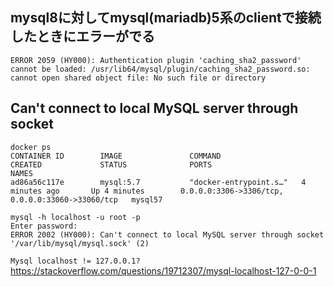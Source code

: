 
mysql8に対してmysql(mariadb)5系のclientで接続したときにエラーがでる
--
```
ERROR 2059 (HY000): Authentication plugin 'caching_sha2_password' cannot be loaded: /usr/lib64/mysql/plugin/caching_sha2_password.so: cannot open shared object file: No such file or directory
```





Can't connect to local MySQL server through socket 
--
```console
docker ps
CONTAINER ID        IMAGE               COMMAND                  CREATED             STATUS              PORTS                                              NAMES
ad86a56c117e        mysql:5.7           "docker-entrypoint.s…"   4 minutes ago       Up 4 minutes        0.0.0.0:3306->3306/tcp, 0.0.0.0:33060->33060/tcp   mysql57
```

```console
mysql -h localhost -u root -p
Enter password:
ERROR 2002 (HY000): Can't connect to local MySQL server through socket '/var/lib/mysql/mysql.sock' (2)
```

`Mysql localhost != 127.0.0.1?`
https://stackoverflow.com/questions/19712307/mysql-localhost-127-0-0-1
